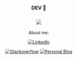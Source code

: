 <div align="center">
  
### DEV 👋

![](https://64.media.tumblr.com/16dd14cdfe44aa04eff6631e77011526/tumblr_nllmvfQvgj1uqlfk4o1_500.gif)
---

<i>About me:</i><br>
  <!-- <a target="_blank" href="https://www.linkedin.com/in/absphreak/">🇱​🇮​🇳​🇰​🇪​🇩​🇮​🇳​</a> ●
  <a target="_blank" href="https://www.instagram.com/absphreak/">🇮​🇳​🇸​🇹​🇦​🇬​🇷​🇦​🇲​</a> ●
  <a target="_blank" href="https://www.facebook.com/originalphreak/">🇫​🇦​🇨​🇪​🇧​🇴​🇴​🇰​</a> ●
  <a target="_blank" href="https://open.spotify.com/user/0170agi99s5hh187g7mtz245b">🇸​🇵​🇴​🇹​🇮​🇫​🇾​</a>
  <a target="_blank" href="https://dev.to/ABSphreak">🇸​🇵​🇴​🇹​🇮​🇫​🇾​</a> -->

<a href="https://www.linkedin.com/in/judonguyen" target="_blank"><img src="https://img.shields.io/badge/LinkedIn-%230077B5.svg?&style=flat-square&logo=linkedin&logoColor=white" alt="LinkedIn"></a>
<!-- <a href="https://www.facebook.com/aldennguyen97" target="_blank"><img src="https://img.shields.io/badge/Facebook-%231877F2.svg?&style=flat-square&logo=facebook&logoColor=white" alt="Facebook"></a> -->
<a href="https://stackoverflow.com/users/11637854/judonguyen" target="_blank"><img src="https://img.shields.io/badge/Stack%20Overflow-%23FE7A16.svg?&style=flat-square&logo=stackoverflow&logoColor=white" alt="Stackoverflow"></a>
<a href="https://aldenn.vercel.app/" target="_blank"><img src="https://img.shields.io/badge/Personal%20Blog-%23193549.svg?&style=flat-square&logo=bloglovin&logoColor=white" alt="Personal Blog"></a>


</div>
<!--
**thaind97git/thaind97git** is a ✨ _special_ ✨ repository because its `README.md` (this file) appears on your GitHub profile.
<a href="https://dev.to/ABSphreak" target="_blank"><img src="https://img.shields.io/badge/DEV-%230A0A0A.svg?&style=flat-square&logo=DEV.to&logoColor=white" alt="DEV.to"></a>
<a href="https://www.instagram.com/absphreak" target="_blank"><img src="https://img.shields.io/badge/Instagram-%23E4405F.svg?&style=flat-square&logo=instagram&logoColor=white" alt="Instagram"></a>
Here are some ideas to get you started:

- 🔭 I’m currently working on ...
- 🌱 I’m currently learning ...
- 👯 I’m looking to collaborate on ...
- 🤔 I’m looking for help with ...
- 💬 Ask me about ...
- 📫 How to reach me: ...
- 😄 Pronouns: ...
- ⚡ Fun fact: ...
-->
